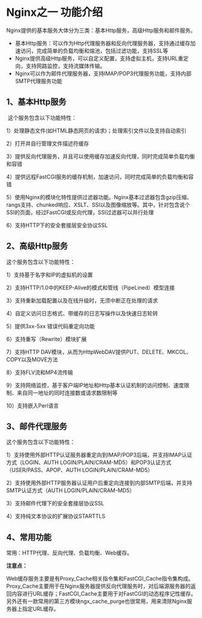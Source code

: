 # Nginx之一 功能介绍

Nginx提供的基本服务大体分为三类：基本Http服务，高级Http服务和邮件服务。

- 基本Http服务：可以作为Http代理服务器和反向代理服务器，支持通过缓存加速访问，完成简单的负载均衡和熔池，包括过滤功能，支持SSL等
- Nginx提供高级Http服务，可以自定义配置，支持虚拟主机，支持URL重定向，支持网路监控，支持流媒体传输。
- Nginx可以作为邮件代理服务器，支持IMAP/POP3代理服务功能，支持内部SMTP代理服务功能

## 1、基本Http服务

​    这个服务包含以下功能特性：

 1）处理静态文件(如HTML静态网页的请求)；处理索引文件以及支持自动索引

2）打开并自行管理文件描述符缓存

3）提供反向代理服务，并且可以使用缓存加速反向代理，同时完成简单负载均衡和容错

4）提供远程FastCGI服务的缓存机制，加速访问，同时完成简单的负载均衡和容错

5）使用Nginx的模块化特性提供过滤器功能。Nginx基本过滤器包含gzip压缩、rangs支持、chunked响应、XSLT、SSI以及图像缩放等。其中，针对包含说个SSI的页面，经过FastCGI或反向代理，SSI过滤器可以并行处理

6）支持HTTP下的安全套接层安全协议SSL

 

## 2、高级Http服务

这个服务包含以下功能特性：

1）支持基于名字和IP的虚拟机的设置

2）支持HTTP/1.0中的KEEP-Alive的模式和管线（PipeLined）模型连接

3）支持重新加载配置以及在线升级时，无须中断正在处理的请求

4）自定义访问日志格式、带缓存的日志写操作以及快速日志轮转

5）提供3xx-5xx 错误代码重定向功能

6）支持重写（Rewrite）模块扩展

7）支持HTTP DAV模块，从而为HttpWebDAV提供PUT、DELETE、MKCOL、COPY以及MOVE方法

8）支持FLV流和MP4流传输

9）支持网络监控，基于客户端IP地址和Http基本认证机制的访问控制、速度限制、来自同一地址的同时连接数或请求数限制等

10）支持嵌入Perl语言

 

## 3、邮件代理服务

这个服务包含以下功能特性：

1）支持使用外部HTTP认证服务器重定向到IMAP/POP3后端，并支持IMAP认证方式（LOGIN、AUTH LOGIN/PLAIN/CRAM-MD5）和POP3认证方式（USER/PASS、APOP、AUTH LOGIN/PLAIN/CRAM-MD5）

2）支持使用外部HTTP服务器认证用户后重定向连接到内部SMTP后端，并支持SMTP认证方式（AUTH LOGIN/PLAIN/CRAM-MD5）

3）支持邮件代理下的安全套接层协议SSL

4）支持纯文本协议的扩展协议STARTTLS

 

## 4、常用功能

常用：HTTP代理、反向代理、负载均衡、Web缓存。

 

**注意点：**

Web缓存服务主要是有Proxy_Cache相关指令集和FastCGI_Cache指令集构成。Proxy_Cache主要用于在Nginx服务器提供反向代理服务时，对后端源服务器的返回内容进行URL缓存；FastCGI_Cache主要用于对FastCGI的动态程序记性缓存。另外还有一款常用的第三方模块ngx_cache_purge也很常用，用来清除Nginx服务器上指定URL缓存。